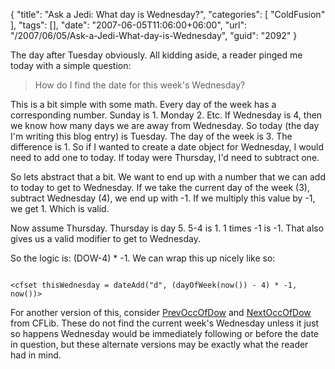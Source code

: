 {
	"title": "Ask a Jedi: What day is Wednesday?",
	"categories": [
		"ColdFusion"
	],
	"tags": [],
	"date": "2007-06-05T11:06:00+06:00",
	"url": "/2007/06/05/Ask-a-Jedi-What-day-is-Wednesday",
	"guid": "2092"
}

The day after Tuesday obviously. All kidding aside, a reader pinged me today with a simple question:

<blockquote>
How do I find the date for this week's Wednesday?
</blockquote>
<!--more-->
This is a bit simple with some math. Every day of the week has a corresponding number. Sunday is 1. Monday 2. Etc. If Wednesday is 4, then we know how many days we are away from Wednesday. So today (the day I'm writing this blog entry) is Tuesday. The day of the week is 3. The difference is 1. So if I wanted to create a date object for Wednesday, I would need to add one to today. If today were Thursday, I'd need to subtract one. 

So lets abstract that a bit. We want to end up with a number that we can add to today to get to Wednesday. If we take the current day of the week (3), subtract Wednesday (4), we end up with -1. If we multiply this value by -1, we get 1. Which is valid. 

Now assume Thursday. Thursday is day 5. 5-4 is 1. 1 times -1 is -1. That also gives us a valid modifier to get to Wednesday. 

So the logic is: (DOW-4) * -1. We can wrap this up nicely like so:

<code>
&lt;cfset thisWednesday = dateAdd("d", (dayOfWeek(now()) - 4) * -1, now())&gt;
</code>

For another version of this, consider <a href="http://www.cflib.org/udf.cfm?ID=177">PrevOccOfDow</a> and <a href="http://www.cflib.org/udf.cfm?ID=175">NextOccOfDow</a> from CFLib. These do not find the current week's Wednesday unless it just so happens Wednesday would be immediately following or before the date in question, but these alternate versions may be exactly what the reader had in mind.